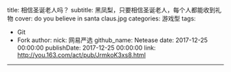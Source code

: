 title: 相信圣诞老人吗？
subtitle: 黑凤梨，只要相信圣诞老人，每个人都能收到礼物
cover: do you believe in santa claus.jpg
categories: 游戏型
tags:
  - Git
  - Fork
author:
  nick: 网易严选
  github_name: Netease
date: 2017-12-25 00:00:00
publishDate: 2017-12-25 00:00:00
link: http://you.163.com/act/pub/JrmkoK3xs8.html
---
